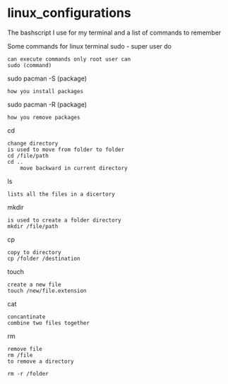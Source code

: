 # linux_configurations

The bashscript I use for my terminal and a list of commands to remember

Some commands for linux terminal sudo - super user do

    can execute commands only root user can
    sudo (command)

sudo pacman -S (package)

    how you install packages

sudo pacman -R (package)

    how you remove packages

cd

    change directory
    is used to move from folder to folder
    cd /file/path
    cd ..
        move backward in current directory

ls

    lists all the files in a dicertory

mkdir

    is used to create a folder directory
    mkdir /file/path

cp

    copy to directory
    cp /folder /destination

touch

    create a new file
    touch /new/file.extension

cat

    concantinate
    combine two files together

rm

    remove file
    rm /file
    to remove a directory

    rm -r /folder

